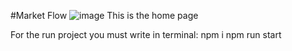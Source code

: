 #Market Flow
![image](https://github.com/user-attachments/assets/ae31ed30-c73e-4a74-86a8-07e929edd179)
This is the home page

For the run project you must write in terminal:
npm i 
npm run start

